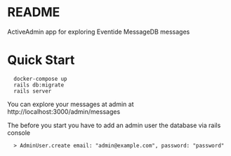 # README

ActiveAdmin app for exploring Eventide MessageDB messages

# Quick Start

```
  docker-compose up
  rails db:migrate
  rails server
```
You can explore your messages at admin at http://localhost:3000/admin/messages

The before you start you have to add an admin user the database via rails console
```
  > AdminUser.create email: "admin@example.com", password: "password"
```


